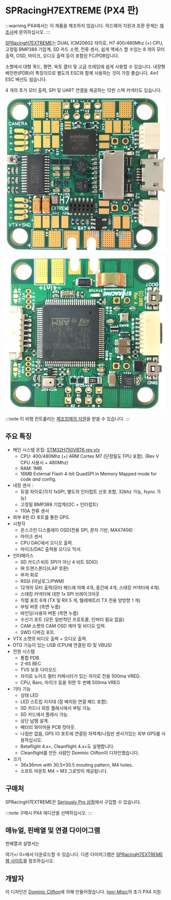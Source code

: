# SPRacingH7EXTREME (PX4 판)

:::warning PX4에서는 이 제품을 제조하지 않습니다. 하드웨어 지원과 호환 문제는 [제조사](https://shop.seriouslypro.com)에 문의하십시오. :::

[SPRacingH7EXTREME](https://shop.seriouslypro.com/sp-racing-h7-extreme)는 DUAL ICM20602 자이로, H7 400/480Mhz (+) CPU, 고정밀 BMP388 기압계, SD 카드 소켓, 전류 센서, 쉽게 액세스 할 수있는 8 개의 모터 출력, OSD, 마이크, 오디오 출력 등이 포함된 FC/PDB입니다.

소형에서 대형 쿼드, 평면, 옥토 콥터 및 고급 프레임에 쉽게 사용할 수 있습니다. 내장형 배전판(PDB)이 특징이므로 별도의 ESC와 함께 사용하는 것이 가장 좋습니다. 4in1 ESC 배선도 쉽습니다.

4 개의 추가 모터 출력, SPI 및 UART 연결을 제공하는 12핀 스택 커넥터도 있습니다.

![SPRacingH7EXTREME PCB 상단](../../assets/flight_controller/spracingh7extreme/spracingh7extreme-top.jpg)

![SPRacingH7EXTREME PCB 하단](../../assets/flight_controller/spracingh7extreme/spracingh7extreme-bottom.jpg)

:::note
이 비행 컨트롤러는 [제조업체의 지원](../flight_controller/autopilot_manufacturer_supported.md)을 받을 수 있습니다. :::

## 주요 특징

- 메인 시스템 온칩: [STM32H750VBT6 rev.y/v](https://www.st.com/en/microcontrollers-microprocessors/stm32h750vb.html)
  - CPU: 400/480Mhz (+) ARM Cortex M7 (단정밀도 FPU 포함). (Rev V CPU 사용시 + 480Mhz)
  - RAM: 1MB
  - 16MB External Flash 4-bit QuadSPI in Memory Mapped mode for code _and_ config.
- 내장 센서 :
  - 듀얼 자이로(각각 1xSPI, 별도의 인터럽트 신호 포함, 32khz 가능, fsync 가능)
  - 고정밀 BMP388 기압계(I2C + 인터럽트)
  - 110A 전류 센서
- 외부 8핀 IO 포트를 통한 GPS.
- 시청각
  - 온스크린 디스플레이 OSD(전용 SPI, 문자 기반, MAX7456)
  - 마이크 센서
  - CPU DAC에서 오디오 출력.
  - 마이크/DAC 출력용 오디오 믹서.
- 인터페이스
  - SD 카드(1 비트 SPI가 아닌 4 비트 SDIO)
  - IR 트랜스폰더(iLAP 호환)
  - 부저 회로
  - RSSI (아날로그/PWM)
  - 12개의 모터 출력(모터 패드에 의해 4개, 중간에 4개, 스태킹 커넥터에 4개).
  - 스태킹 커넥터에 대한 1x SPI 브레이크아웃
  - 직렬 포트 6개 (TX 및 RX 5 개, 텔레메트리 TX 전용 양방향 1 개)
  - 부팅 버튼 (측면 누름)
  - 바인딩/사용자 버튼 (측면 누름)
  - 수신기 포트 (모든 일반적인 프로토콜, 인버터 필요 없음)
  - CAM 소켓의 CAM OSD 제어 및 비디오 입력.
  - SWD 디버깅 포트.
- VTX 소켓의 비디오 출력 + 오디오 출력.
- OTG 기능이 있는 USB (CPU에 연결된 ID 및 VBUS)
- 전원 시스템
  - 통합 PDB.
  - 2-6S BEC
  - TVS 보호 다이오드
  - 자이로 노이즈 필터 커패시터가 있는 자이로 전용 500ma VREG.
  - CPU, Baro, 마이크 등을 위한 두 번째 500ma VREG
- 기타 기능
  - 상태 LED
  - LED 스트립 지지대 (잘 배치된 연결 패드 포함).
  - SD 카드나 외장 플래시에서 부팅 가능.
  - SD 카드에서 플래시 가능.
  - 상단 납땜 설계.
  - 배터리 와이어용 PCB 컷아웃.
  - 나침반 없음, GPS IO 포트에 연결된 자력계/나침반 센서가있는 외부 GPS를 사용하십시오.
  - Betaflight 4.x+, Cleanflight 4.x+도 실행합니다.
  - Cleanflight를 만든 사람인 Dominic Clifton이 디자인했습니다.
- 크기
  - 36x36mm with 30.5\*30.5 mouting pattern, M4 holes.
  - 소프트 마운트 M4 ~ M3 그로밋이 제공됩니다.

## 구매처

SPRacingH7EXTREME은 [Seriously Pro 상점](https://shop.seriouslypro.com/sp-racing-h7-extreme)에서 구입할 수 있습니다.

:::note
구매시 PX4 에디션을 선택하십시오.
:::

## 매뉴얼, 핀배열 및 연결 다이어그램

핀배열과 설명서는

여기</ 0>에서 다운로드할 수 있습니다. 다른 다이어그램은 [SPRacingH7EXTREME 웹 사이트](http://seriouslypro.com/spracingh7extreme)를 참조하십시오.</p> 



## 개발자

이 디자인은 [Dominic Clifton](https://github.com/hydra)에 의해 만들어졌습니다. [Igor-Misic](https://github.com/Igor-Misic)의 초기 PX4 지원.
